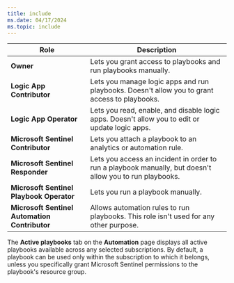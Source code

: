 ```yaml
---
title: include
ms.date: 04/17/2024
ms.topic: include
---
```


<!-- docutune:disable -->

|Role  |Description  |
|---------|---------|
| **Owner** | Lets you grant access to playbooks and run playbooks manually. |
| **Logic App Contributor**        |   Lets you manage logic apps and run playbooks. Doesn't allow you to grant access to playbooks. |
| **Logic App Operator**     |    Lets you read, enable, and disable logic apps. Doesn't allow you to edit or update logic apps.
|    **Microsoft Sentinel Contributor**     |  Lets you attach a playbook to an analytics or automation rule.      |
|   **Microsoft Sentinel Responder**      |    Lets you access an incident in order to run a playbook manually, but doesn't allow you to run playbooks.   |
|**Microsoft Sentinel Playbook Operator** | Lets you run a playbook manually.|
| **Microsoft Sentinel Automation Contributor**| Allows automation rules to run playbooks. This role isn't used for any other purpose.|

The **Active playbooks** tab on the **Automation** page displays all active playbooks available across any selected subscriptions. By default, a playbook can be used only within the subscription to which it belongs, unless you specifically grant Microsoft Sentinel permissions to the playbook's resource group.